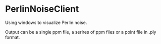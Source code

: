 # PerlinNoiseClient
Using windows to visualize Perlin noise. <p>
Output can be a single ppm file, a serires of ppm files or a point file in .ply format.

